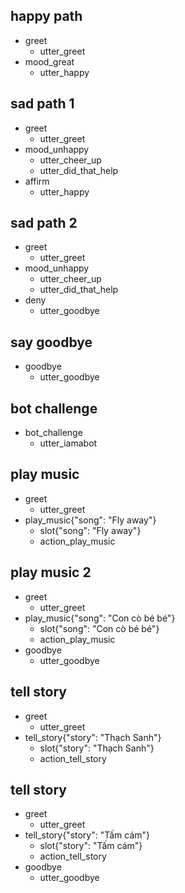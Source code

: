 ## happy path
* greet
  - utter_greet
* mood_great
  - utter_happy

## sad path 1
* greet
  - utter_greet
* mood_unhappy
  - utter_cheer_up
  - utter_did_that_help
* affirm
  - utter_happy

## sad path 2
* greet
  - utter_greet
* mood_unhappy
  - utter_cheer_up
  - utter_did_that_help
* deny
  - utter_goodbye

## say goodbye
* goodbye
  - utter_goodbye

## bot challenge
* bot_challenge
  - utter_iamabot

## play music
* greet
    - utter_greet
* play_music{"song": "Fly away"}
    - slot{"song": "Fly away"}
    - action_play_music
    
## play music 2
* greet
    - utter_greet
* play_music{"song": "Con cò bé bé"}
    - slot{"song": "Con cò bé bé"}
    - action_play_music
* goodbye
    - utter_goodbye
    
## tell story
* greet
    - utter_greet
* tell_story{"story": "Thạch Sanh"}
    - slot{"story": "Thạch Sanh"}
    - action_tell_story
    
## tell story
* greet
    - utter_greet
* tell_story{"story": "Tấm cám"}
    - slot{"story": "Tấm cám"}
    - action_tell_story
* goodbye
    - utter_goodbye